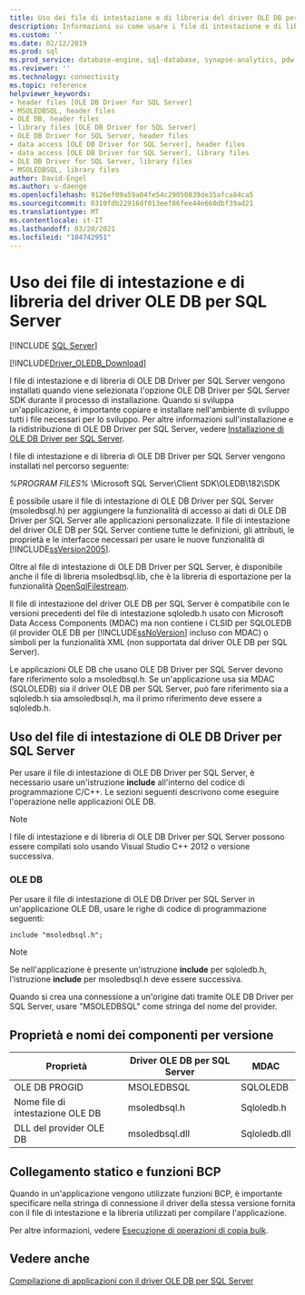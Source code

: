 ```yaml
---
title: Uso dei file di intestazione e di libreria del driver OLE DB per SQL Server | Microsoft Docs
description: Informazioni su come usare i file di intestazione e di libreria di OLE DB Driver per SQL Server nell'ambiente di sviluppo.
ms.custom: ''
ms.date: 02/12/2019
ms.prod: sql
ms.prod_service: database-engine, sql-database, synapse-analytics, pdw
ms.reviewer: ''
ms.technology: connectivity
ms.topic: reference
helpviewer_keywords:
- header files [OLE DB Driver for SQL Server]
- MSOLEDBSQL, header files
- OLE DB, header files
- library files [OLE DB Driver for SQL Server]
- OLE DB Driver for SQL Server, header files
- data access [OLE DB Driver for SQL Server], header files
- data access [OLE DB Driver for SQL Server], library files
- OLE DB Driver for SQL Server, library files
- MSOLEDBSQL, library files
author: David-Engel
ms.author: v-daenge
ms.openlocfilehash: 9126ef09a59a04fe54c29050839de35afca84ca5
ms.sourcegitcommit: 0310fdb22916df013eef86fee44e660dbf39ad21
ms.translationtype: MT
ms.contentlocale: it-IT
ms.lasthandoff: 03/20/2021
ms.locfileid: "104742951"
---
```

# <a name="using-the-ole-db-driver-for-sql-server-header-and-library-files"></a>Uso dei file di intestazione e di libreria del driver OLE DB per SQL Server
[!INCLUDE [SQL Server](../../../includes/applies-to-version/sql-asdb-asdbmi-asa-pdw.md)]

[!INCLUDE[Driver_OLEDB_Download](../../../includes/driver_oledb_download.md)]

  I file di intestazione e di libreria di OLE DB Driver per SQL Server vengono installati quando viene selezionata l'opzione OLE DB Driver per SQL Server SDK durante il processo di installazione. Quando si sviluppa un'applicazione, è importante copiare e installare nell'ambiente di sviluppo tutti i file necessari per lo sviluppo. Per altre informazioni sull'installazione e la ridistribuzione di OLE DB Driver per SQL Server, vedere [Installazione di OLE DB Driver per SQL Server](../../oledb/applications/installing-oledb-driver-for-sql-server.md).  
  
 I file di intestazione e di libreria di OLE DB Driver per SQL Server vengono installati nel percorso seguente:  
  
 *%PROGRAM FILES%* \Microsoft SQL Server\Client SDK\OLEDB\182\SDK  
  
 È possibile usare il file di intestazione di OLE DB Driver per SQL Server (msoledbsql.h) per aggiungere la funzionalità di accesso ai dati di OLE DB Driver per SQL Server alle applicazioni personalizzate. Il file di intestazione del driver OLE DB per SQL Server contiene tutte le definizioni, gli attributi, le proprietà e le interfacce necessari per usare le nuove funzionalità di [!INCLUDE[ssVersion2005](../../../includes/ssversion2005-md.md)].  
  
 Oltre al file di intestazione di OLE DB Driver per SQL Server, è disponibile anche il file di libreria msoledbsql.lib, che è la libreria di esportazione per la funzionalità [OpenSqlFilestream](../../../relational-databases/blob/access-filestream-data-with-opensqlfilestream.md).  
  
 Il file di intestazione del driver OLE DB per SQL Server è compatibile con le versioni precedenti del file di intestazione sqloledb.h usato con Microsoft Data Access Components (MDAC) ma non contiene i CLSID per SQLOLEDB (il provider OLE DB per [!INCLUDE[ssNoVersion](../../../includes/ssnoversion-md.md)] incluso con MDAC) o simboli per la funzionalità XML (non supportata dal driver OLE DB per SQL Server).    
  
 Le applicazioni OLE DB che usano OLE DB Driver per SQL Server devono fare riferimento solo a msoledbsql.h. Se un'applicazione usa sia MDAC (SQLOLEDB) sia il driver OLE DB per SQL Server, può fare riferimento sia a sqloledb.h sia amsoledbsql.h, ma il primo riferimento deve essere a sqloledb.h.  
  
## <a name="using-the-ole-db-driver-for-sql-server-header-file"></a>Uso del file di intestazione di OLE DB Driver per SQL Server  
 Per usare il file di intestazione di OLE DB Driver per SQL Server, è necessario usare un'istruzione **include** all'interno del codice di programmazione C/C++. Le sezioni seguenti descrivono come eseguire l'operazione nelle applicazioni OLE DB.  
  
> [!NOTE]  
>  I file di intestazione e di libreria di OLE DB Driver per SQL Server possono essere compilati solo usando Visual Studio C++ 2012 o versione successiva.  
  
### <a name="ole-db"></a>OLE DB  
 Per usare il file di intestazione di OLE DB Driver per SQL Server in un'applicazione OLE DB, usare le righe di codice di programmazione seguenti:  
  
```    
include "msoledbsql.h";  
```  
  
> [!NOTE]  
>  Se nell'applicazione è presente un'istruzione **include** per sqloledb.h, l'istruzione **include** per msoledbsql.h deve essere successiva.  
  
 Quando si crea una connessione a un'origine dati tramite OLE DB Driver per SQL Server, usare "MSOLEDBSQL" come stringa del nome del provider.  

  
## <a name="component-names-and-properties-by-version"></a>Proprietà e nomi dei componenti per versione  

|Proprietà|Driver OLE DB per SQL Server|MDAC|  
|--------|----------------------------|----|   
|OLE DB PROGID|MSOLEDBSQL|SQLOLEDB|  
|Nome file di intestazione OLE DB|msoledbsql.h|Sqloledb.h|  
|DLL del provider OLE DB|msoledbsql.dll|Sqloledb.dll| 
  
  
## <a name="static-linking-and-bcp-functions"></a>Collegamento statico e funzioni BCP  
 Quando in un'applicazione vengono utilizzate funzioni BCP, è importante specificare nella stringa di connessione il driver della stessa versione fornita con il file di intestazione e la libreria utilizzati per compilare l'applicazione.  
  
 Per altre informazioni, vedere [Esecuzione di operazioni di copia bulk](../../oledb/features/performing-bulk-copy-operations.md).  
  
## <a name="see-also"></a>Vedere anche  
 [Compilazione di applicazioni con il driver OLE DB per SQL Server](../../oledb/applications/building-applications-with-oledb-driver-for-sql-server.md)  
  
  
